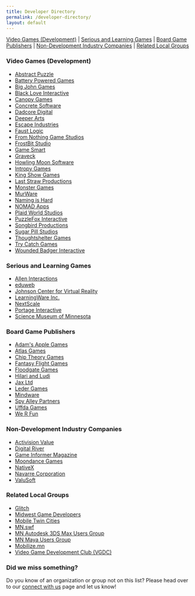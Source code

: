 ```yaml
---
title: Developer Directory
permalink: /developer-directory/
layout: default
---
```



<a href="#video_game_dev">Video Games (Development)</a> |
<a href="#Serious_and_Learning_Games">Serious and Learning Games</a> |
<a href="#BoardGamePublishers">Board Game Publishers</a> |
<a href="#NonDevelopment_Industry_Companies">Non-Development Industry Companies</a> |
<a href="#Related_Local_Groups">Related Local Groups</a>

<a name="video_game_dev"></a>

### <span class="mw-headline">Video Games (Development)</span>

* [Abstract Puzzle](http://abstractpuzzle.com/)
* [Battery Powered Games](http://www.batterypoweredgames.com/)
* [Big John Games](http://bigjohngames.com)
* [Black Love Interactive](http://www.blackloveinteractive.com/)
* [Canopy Games](http://www.canopygames.com/)
* [Concrete Software](http://www.concretesoftware.com/)
* [Dadcore Digital](https://dadcore.itch.io/)
* [Deeper Arts](http://www.deeperarts.com/)
* [Escape Industries](http://www.escapeindustries.net/)
* [Faust Logic](http://www.faustlogic.com/)
* [From Nothing Game Studios](http://fromnothinggamestudios.com/)
* [FrostBit Studio](http://www.frostbitstudio.com/)
* [Game Smart](http://gamesmart.com/)
* [Graveck](http://www.graveck.com/)
* [Howling Moon Software](http://howlingmoonsoftware.com/)
* [Intropy Games](http://www.intropygames.com/)
* [King Show Games](http://www.ksg.com/)
* [Last Straw Productions](http://www.last-straw-games.com/)
* [Monster Games](http://www.mgiracing.com/)
* [MurWare](http://murware.com/)
* [Naming is Hard](http://namingishard.com/)
* [NOMAD Apps](http://nomadapps.com)
* [Plaid World Studios](http://www.plaidworld.com/)
* [PuzzleFox Interactive](http://puzzlefox.co)
* [Songbird Productions](http://www.songbird-productions.com/)
* [Sugar Pill Studios](http://www.sugarpillstudios.com/)
* [Thoughtshelter Games](http://www.thoughtshelter.com)
* [Try Catch Games](http://trycatchgames.com/)
* [Wounded Badger Interactive](http://www.woundedbadger.com/)


<a name="Serious_and_Learning_Games"></a>

### <span class="mw-headline">Serious and Learning Games</span>

* [Allen Interactions](http://www.alleni.com/)
* [eduweb](http://www.eduweb.com/)
* [Johnson Center for Virtual Reality](http://www.jcvr.org/)
* [LearningWare Inc.](http://www.learningware.com/)
* [NextScale](http://www.nextscale.com/)
* [Portage Interactive](http://www.portageinteractive.com/)
* [Science Museum of Minnesota](http://www.smm.org/)


<a name="BoardGamePublishers"></a>

### <span class="mw-headline">Board Game Publishers</span>

* [Adam's Apple Games](http://adamsapplegames.com/)
* [Atlas Games](http://www.atlas-games.com/)
* [Chip Theory Games](https://chiptheorygames.com/)
* [Fantasy Flight Games](http://www.fantasyflightgames.com/)
* [Floodgate Games](http://floodgategames.com/)
* [Hilari and Ludi](http://www.hilariaandludi.com/)
* [Jax Ltd](http://www.jaxgames.com/)
* [Leder Games](http://ledergames.com/)
* [Mindware](http://www.mindware.com/)
* [Spy Alley Partners](http://www.spyalley.com/)
* [Uffda Games](https://www.uffdagames.com/)
* [We R Fun](http://www.werfungames.com/)


<a name="NonDevelopment_Industry_Companies"></a>

### <span class="mw-headline">Non-Development Industry Companies</span>

* [Activision Value](http://www.activisionvalue.com/)
* [Digital River](http://www.digitalriver.com/)
* [Game Informer Magazine](http://www.gameinformer.com/)
* [Moondance Games](http://www.moondancegames.com/)
* [NativeX](http://nativex.com/)
* [Navarre Corporation](http://www.navarre.com/)
* [ValuSoft](http://www.valusoft.com/)


<a id="Related_Local_Groups" name="Related_Local_Groups"></a>

### <span class="mw-headline">Related Local Groups</span>

* [Glitch](http://glitch.mn/)
* [Midwest Game Developers](https://www.facebook.com/groups/855551914504191/)
* [Mobile Twin Cities](http://mobiletwincities.com/)
* [MN.swf](http://www.mnswf.com/)
* [MN Autodesk 3DS Max Users Group](http://www.mnmug.com/)
* [MN Maya Users Group](https://www.facebook.com/groups/891712657525832/)
* [Mobilize.mn](http://www.mobilize.mn/)
* [Video Game Development Club (VGDC)](http://vgdc.umn.edu/)


### <span class="mw-headline">Did we miss something?</span>


Do you know of an organization or group not on this list? Please head over to our <a href="/connect/">connect with us</a> page and let us know!
